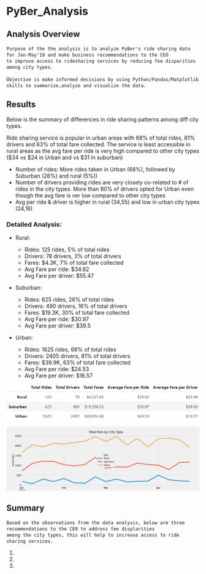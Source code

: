 # PyBer_Analysis

## Analysis Overview

    Purpose of the the analysis is to analyze PyBer's ride sharing data for Jan-May'19 and make business recommendations to the CEO 
    to improve access to ridesharing services by reducing fee disparities among city types.
    
    Objective is make informed decisions by using Python/Pandas/Matplotlib skills to summarize,analyze and visualize the data. 

## Results

   Below is the summary of differences in ride sharing patterns among diff city types.
   
   Ride sharing service is popular in urban areas with 68% of total rides, 81% drivers and 63% of total fare collected. 
   The service is least accessible in rural areas as the avg fare per ride is very high compared to other city types 
   ($34 vs $24 in Urban and vs $31 in suburban)
   
   - Number of rides: More rides taken in Urban (68%), followed by Suburban (26%) and rural (5%))
   - Number of drivers providing rides are very closely co-related to # of rides in the city types. More than 80% of drivers opted for Urban even though the avg fare is ver low compared to other city types
   - Avg per ride & driver is higher in rural ($34,$55) and low in urban city types ($24,$16)
   
   ### Detailed Analysis:
   
   - Rural:
   		- Rides: 125 rides, 5% of total rides
   		- Drivers: 78 drivers, 3% of total drivers
   		- Fares: $4.3K, 7% of total fare collected
   		- Avg Fare per ride:  $34.62
   		- Avg Fare per driver: $55.47

   - Suburban:
   		- Rides: 625 rides, 26% of total rides
   		- Drivers: 490 drivers, 16% of total drivers
   		- Fares: $19.3K, 30% of total fare collected
   		- Avg Fare per ride:  $30.97
   		- Avg Fare per driver: $39.5

   - Urban:
   		- Rides: 1625 rides, 68% of total rides
   		- Drivers: 2405 drivers, 81% of total drivers
   		- Fares: $39.9K, 63% of total fare collected
   		- Avg Fare per ride:  $24.53
   		- Avg Fare per driver: $16.57
   

![](https://github.com/SuniAnalytics/PyBer_Analysis/blob/main/analysis/Screenshot_SummaryDataFrame.png)

![](https://github.com/SuniAnalytics/PyBer_Analysis/blob/main/analysis/PyBer_fare_summary.png)

## Summary
    Based on the observations from the data analysis, below are three recommendations to the CEO to address fee displarities
    among the city types, this will help to increase access to ride sharing services.
    
   1.
   2.
   3.
